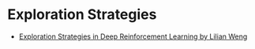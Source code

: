 # Exploration Strategies

- [Exploration Strategies in Deep Reinforcement Learning by Lilian Weng](https://lilianweng.github.io/lil-log/2020/06/07/exploration-strategies-in-deep-reinforcement-learning.html)
